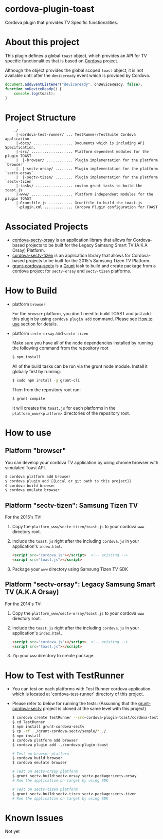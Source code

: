 # cordova-plugin-toast
Cordova plugin that provides TV Specific functionalities.

# About this project
This plugin defines a global `toast` object, which provides an API for TV specific functionalities that is based on [Cordova](https://cordova.apache.org/) project.

Although the object provides the global scoped `toast` object, it is not available until after the `deviceready` event which is provided by Cordova.
```js
document.addEventListener("deviceready", onDeviceReady, false);
function onDeviceReady() {
    console.log(toast);
}
```

# Project Structure
```
    ./
     |-cordova-test-runner/ ... TestRunner/TestSuite Cordova application
     |-docs/ .................. Documents which is including API Specification.
     |-src/ ................... Platform dependent modules for the plugin TOAST
     |  |-browser/ ............ Plugin implementation for the platform `browser`
     |  |-sectv-orsay/ ........ Plugin implementation for the platform `sectv-orsay`
     |  |-sectv-tizen/ ........ Plugin implementation for the platform `sectv-tizen`
     |-tasks/ ................. custom grunt tasks to build the toast.js
     |-www/ ................... Platform independent modules for the plugin TOAST
     |-Gruntfile.js ........... Gruntfile to build the toast.js
     '-plugin.xml ............. Cordova Plugin configuration for TOAST
```

# Associated Projects
* [cordova-sectv-orsay](http://github.com/Samsung/cordova-sectv-orsay) is an application library that allows for Cordova-based projects to be built for the Legacy Samsung Smart TV (A.K.A Orsay) Platform.
* [cordova-sectv-tizen](http://github.com/Samsung/cordova-sectv-tizen) is an application library that allows for Cordova-based projects to be built for the 2015's Samsung Tizen TV Platform.
* [grunt-cordova-sectv](http://github.com/Samsung/grunt-cordova-sectv) is a [Grunt](http://gruntjs.com/) task to build and create package from a cordova project for `sectv-orsay` and `sectv-tizen` platforms.

# How to Build
* platform `browser`

    For the `browser` platform, you don't need to build TOAST and just add this plugin by using `cordova plugin add` command. Please see [How to use](#how-to-use) section for details.

* platform `sectv-orsay` and `sectv-tizen`

    Make sure you have all of the node dependencies installed by running the following command from the repository root
    ```sh
    $ npm install
    ```

    All of the build tasks can be run via the grunt node module. Install it globally first by running:
    ```sh
    $ sudo npm install -g grunt-cli
    ```

    Then from the repository root run:
    ```sh
    $ grunt compile
    ```

    It will creates the `toast.js` for each platforms in the `platform_www/<platform>` directories of the repository root.

# How to use
## Platform "browser"
You can develop your cordova TV application by using chrome browser with simulated Toast API.
```sh
$ cordova platform add browser
$ cordova plugin add {{Local or git path to this project}}
$ cordova build browser
$ cordova emulate browser
```

## Platform "sectv-tizen": Samsung Tizen TV
For the 2015's TV:

1. Copy the `platform_www/sectv-tizen/toast.js` to your cordova `www` directory root.
2. Include the `toast.js` right after the including `cordova.js` in your application's `index.html`.

    ```HTML
    <script src="cordova.js"></script>  <!-- existing -->
    <script src="toast.js"></script>
    ```

3. Package your `www` directory using Samsung Tizen TV SDK

## Platform "sectv-orsay": Legacy Samsung Smart TV (A.K.A Orsay)
For the 2014's TV:

1. Copy the `platform_www/sectv-orsay/toast.js` to your cordova `www` directory root.
2. Include the `toast.js` right after the including `cordova.js` in your application's `index.html`.

    ```HTML
    <script src="cordova.js"></script>  <!-- existing -->
    <script src="toast.js"></script>
    ```

3. Zip your `www` directory to create package.

# How to Test with TestRunner
* You can test on each platforms with Test Runner cordova application which is located at 'cordova-test-runner' directory of this project.
* Please refer to below for running the tests: (Assuming that the [grunt-cordova-sectv](http://github.com/Samsung/grunt-cordova-sectv) project is cloned at the same level with this project)

    ```sh
    $ cordova create TestRunner --src=cordova-plugin-toast/cordova-test-runner
    $ cd TestRunner
    $ npm install grunt-cordova-sectv
    $ cp -rf ../grunt-cordova-sectv/sample/* ./
    $ npm install
    $ cordova platform add browser
    $ cordova plugin add ../cordova-plugin-toast
    
    # Test on browser platform
    $ cordova build browser
    $ cordova emulate browser
    
    # Test on sectv-orsay platform
    $ grunt sectv-build:sectv-orsay sectv-package:sectv-orsay
    # Run the application on target by using SDK
    
    # Test on sectv-tizen platform
    $ grunt sectv-build:sectv-tizen sectv-package:sectv-tizen
    # Run the application on target by using SDK
    ```

# Known Issues
Not yet
